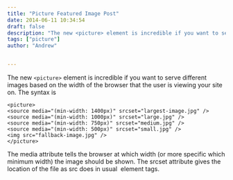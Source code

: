 ```yaml
---
title: "Picture Featured Image Post"
date: 2014-06-11 10:34:54
draft: false
description: "The new <picture> element is incredible if you want to serve different images based on the width of the browser that the user is viewing your site on. While the browsers are currently working on implementing the spec, you can implement it with a polyfill called picturefill.js. I've applied this to my WordPress site and will detail how I've done it, starting first with featured images."
tags: ["picture"]
author: "Andrew"


---
```


The new `<picture>` element is incredible if you want to serve different images based on the width of the browser that the user is viewing your site on. The syntax is

```
<picture>
<source media="(min-width: 1400px)" srcset="largest-image.jpg" />
<source media="(min-width: 1000px)" srcset="large.jpg" />
<source media="(min-width: 750px)" srcset="medium.jpg" />
<source media="(min-width: 500px)" srcset="small.jpg" />
<img src="fallback-image.jpg" />
</picture>
```

The media attribute tells the browser at which width (or more specific which minimum width) the image should be shown. The srcset attribute gives the location of the file as src does in usual <img> element tags.
